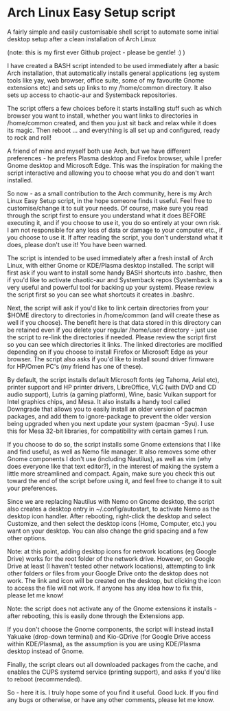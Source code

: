 # Arch Linux Easy Setup script
A fairly simple and easily customisable shell script to automate some initial desktop setup after a clean installation of Arch Linux

(note: this is my first ever Github project - please be gentle! :) )

I have created a BASH script intended to be used immediately after a basic Arch installation, that automatically installs general applications (eg system tools like yay, web browser, office suite, some of my favourite Gnome extensions etc) and sets up links to my /home/common directory. It also sets up access to chaotic-aur and Systemback repositories.

The script offers a few choices before it starts installing stuff such as which browser you want to install, whether you want links to directories in /home/common created, and then you just sit back and relax while it does its magic. Then reboot ... and everything is all set up and configured, ready to rock and roll!

A friend of mine and myself both use Arch, but we have different preferences - he prefers Plasma desktop and Firefox browser, while I prefer Gnome desktop and Microsoft Edge. This was the inspiration for making the script interactive and allowing you to choose what you do and don't want installed.

So now - as a small contribution to the Arch community, here is my Arch Linux Easy Setup script, in the hope someone finds it useful. Feel free to customise/change it to suit your needs. Of course, make sure you read through the script first to ensure you understand what it does BEFORE executing it, and if you choose to use it, you do so entirely at your own risk. I am not responsible for any loss of data or damage to your computer etc., if you choose to use it. If after reading the script, you don't understand what it does, please don't use it! You have been warned.

The script is intended to be used immediately after a fresh install of Arch Linux, with either Gnome or KDE/Plasma desktop installed. The script will first ask if you want to install some handy BASH shortcuts into .bashrc, then if you'd like to activate chaotic-aur and Systemback repos (Systemback is a very useful and powerful tool for backing up your system). Please review the script first so you can see what shortcuts it creates in .bashrc.

Next, the script will ask if you'd like to link certain directories from your $HOME directory to directories in /home/common (and will create these as well if you choose). The benefit here is that data stored in this directory can be retained even if you delete your regular /home/user directory - just use the script to re-link the directories if needed. Please review the script first so you can see which directories it links. The linked directories are modified depending on if you choose to install Firefox or Microsoft Edge as your browser. The script also asks if you'd like to install sound driver firmware for HP/Omen PC's (my friend has one of these).

By default, the script installs default Microsoft fonts (eg Tahoma, Arial etc), printer support and HP printer drivers, LibreOffice, VLC (with DVD and CD audio support), Lutris (a gaming platform), Wine, basic Vulkan support for Intel graphics chips, and Mesa. It also installs a handy tool called Downgrade that allows you to easily install an older version of pacman packages, and add them to ignore-package to prevent the older version being upgraded when you next update your system (pacman -Syu). I use this for Mesa 32-bit libraries, for compatibility with certain games I run.

If you choose to do so, the script installs some Gnome extensions that I like and find useful, as well as Nemo file manager. It also removes some other Gnome components I don't use (including Nautilus), as well as vim (why does everyone like that text editor?), in the interest of making the system a little more streamlined and compact. Again, make sure you check this out toward the end of the script before using it, and feel free to change it to suit your preferences.

Since we are replacing Nautilus with Nemo on Gnome desktop, the script also creates a desktop entry in ~/.config/autostart, to activate Nemo as the desktop icon handler. After rebooting, right-click the desktop and select Customize, and then select the desktop icons (Home, Computer, etc.) you want on your desktop. You can also change the grid spacing and a few other options.

Note: at this point, adding desktop icons for network locations (eg Google Drive) works for the root folder of the network drive. However, on Google Drive at least (I haven't tested other network locations), attempting to link other folders or files from your Google Drive onto the desktop does not work. The link and icon will be created on the desktop, but clicking the icon to access the file will not work. If anyone has any idea how to fix this, please let me know!

Note: the script does not activate any of the Gnome extensions it installs - after rebooting, this is easily done through the Extensions app.

If you don't choose the Gnome components, the script will instead install Yakuake (drop-down terminal) and Kio-GDrive (for Google Drive access within KDE/Plasma), as the assumption is you are using KDE/Plasma desktop instead of Gnome.

Finally, the script clears out all downloaded packages from the cache, and enables the CUPS systemd service (printing support), and asks if you'd like to reboot (recommended).

So - here it is. I truly hope some of you find it useful. Good luck. If you find any bugs or otherwise, or have any other comments, please let me know.
